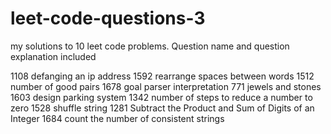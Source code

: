 # leet-code-questions-3

my solutions to 10 leet code problems. Question name and question explanation included

1108 defanging an ip address
1592 rearrange spaces between words
1512 number of good pairs
1678 goal parser interpretation
771 jewels and stones
1603 design parking system
1342 number of steps to reduce a number to zero
1528 shuffle string
1281 Subtract the Product and Sum of Digits of an Integer
1684 count the number of consistent strings
